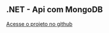 ## .NET - Api com MongoDB


[Acesse o projeto no github](https://github.com/denistss/api_mongo_sample)
